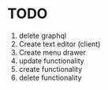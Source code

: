 # TODO

1. delete graphql
1. Create text editor (client)
1. Create menu drawer
1. update functionality
1. create functionality
1. delete functionality
